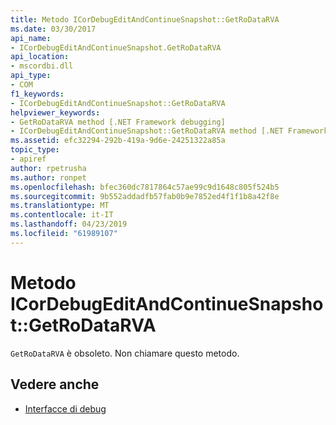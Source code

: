 ```yaml
---
title: Metodo ICorDebugEditAndContinueSnapshot::GetRoDataRVA
ms.date: 03/30/2017
api_name:
- ICorDebugEditAndContinueSnapshot.GetRoDataRVA
api_location:
- mscordbi.dll
api_type:
- COM
f1_keywords:
- ICorDebugEditAndContinueSnapshot::GetRoDataRVA
helpviewer_keywords:
- GetRoDataRVA method [.NET Framework debugging]
- ICorDebugEditAndContinueSnapshot::GetRoDataRVA method [.NET Framework debugging]
ms.assetid: efc32294-292b-419a-9d6e-24251322a85a
topic_type:
- apiref
author: rpetrusha
ms.author: ronpet
ms.openlocfilehash: bfec360dc7817864c57ae99c9d1648c805f524b5
ms.sourcegitcommit: 9b552addadfb57fab0b9e7852ed4f1f1b8a42f8e
ms.translationtype: MT
ms.contentlocale: it-IT
ms.lasthandoff: 04/23/2019
ms.locfileid: "61989107"
---
```

# <a name="icordebugeditandcontinuesnapshotgetrodatarva-method"></a>Metodo ICorDebugEditAndContinueSnapshot::GetRoDataRVA
`GetRoDataRVA` è obsoleto. Non chiamare questo metodo.  
  
## <a name="see-also"></a>Vedere anche

- [Interfacce di debug](../../../../docs/framework/unmanaged-api/debugging/debugging-interfaces.md)
